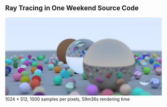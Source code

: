 ## Ray Tracing in One Weekend Source Code

![rendering result](result.png "rendering result")
1024 * 512, 1000 samples per pixels, 59m36s rendering time

